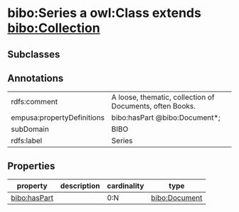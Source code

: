 # bibo:Series a owl:Class extends [bibo:Collection](/ontology/bibo/Collection)

## Subclasses

## Annotations

|||
|-----|-----|
|rdfs:comment|A loose, thematic, collection of Documents, often Books.|
|empusa:propertyDefinitions|bibo:hasPart @bibo:Document*;|
|subDomain|BIBO|
|rdfs:label|Series|

## Properties

|property|description|cardinality|type|
|-----|-----|-----|-----|
|[bibo:hasPart](/ontology/bibo/hasPart)||0:N|[bibo:Document](/ontology/bibo/Document)|
